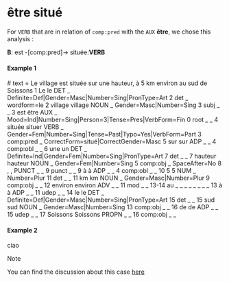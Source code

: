 # **être situé**

For `VERB` that are in relation of `comp:pred` with the `AUX` **être**, we chose this analysis : 

**B**: est -[comp:pred]-> située:**VERB**  

<!-- tabs:start -->

#### **Example 1**

\# text = Le village est située sur une hauteur, à 5 km environ au sud de Soissons
1	Le	le	DET	_	Definite=Def|Gender=Masc|Number=Sing|PronType=Art	2	det	_	wordform=le
2	village	village	NOUN	_	Gender=Masc|Number=Sing	3	subj	_	_
3	est	être	AUX	_	Mood=Ind|Number=Sing|Person=3|Tense=Pres|VerbForm=Fin	0	root	_	_
4	située	situer	VERB	_	Gender=Fem|Number=Sing|Tense=Past|Typo=Yes|VerbForm=Part	3	comp:pred	_	CorrectForm=situé|CorrectGender=Masc
5	sur	sur	ADP	_	_	4	comp:obl	_	_
6	une	un	DET	_	Definite=Ind|Gender=Fem|Number=Sing|PronType=Art	7	det	_	_
7	hauteur	hauteur	NOUN	_	Gender=Fem|Number=Sing	5	comp:obj	_	SpaceAfter=No
8	,	,	PUNCT	_	_	9	punct	_	_
9	à	à	ADP	_	_	4	comp:obl	_	_
10	5	5	NUM	_	Number=Plur	11	det	_	_
11	km	km	NOUN	_	Gender=Masc|Number=Plur	9	comp:obj	_	_
12	environ	environ	ADV	_	_	11	mod	_	_
13-14	au	_	_	_	_	_	_	_	_
13	à	à	ADP	_	_	11	udep	_	_
14	le	le	DET	_	Definite=Def|Gender=Masc|Number=Sing|PronType=Art	15	det	_	_
15	sud	sud	NOUN	_	Gender=Masc|Number=Sing	13	comp:obj	_	_
16	de	de	ADP	_	_	15	udep	_	_
17	Soissons	Soissons	PROPN	_	_	16	comp:obj	_	_

#### **Example 2**

ciao 
<!-- tabs:end -->

>[!NOTE]
> You can find the discussion about this case [here](http://universal.grew.fr/?custom=63f763da72f60)